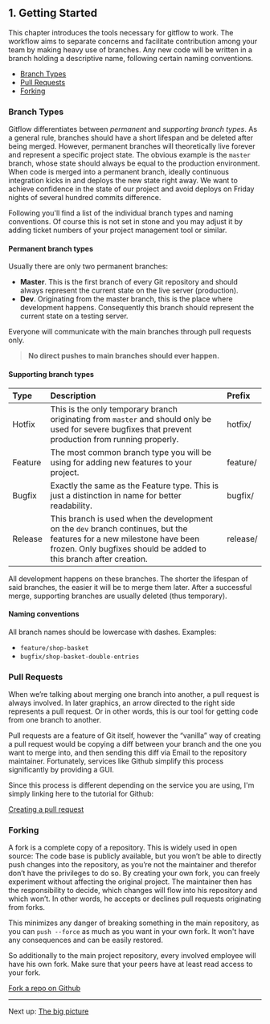 ## 1. Getting Started

This chapter introduces the tools necessary for gitflow to work. The workflow aims to separate concerns and facilitate contribution among your team by making heavy use of branches. Any new code will be written in a branch holding a descriptive name, following certain naming conventions.

* [Branch Types](#branch-types)
* [Pull Requests](#pull-requests)
* [Forking](#forking)

### Branch Types

Gitflow differentiates between *permanent* and *supporting branch types*. As a general rule, branches should have a short lifespan and be deleted after being merged. However, permanent branches will theoretically live forever and represent a specific project state. The obvious example is the `master` branch, whose state should always be equal to the production environment. When code is merged into a permanent branch, ideally continuous integration kicks in and deploys the new state right away. We want to achieve confidence in the state of our project and avoid deploys on Friday nights of several hundred commits difference.

Following you'll find a list of the individual branch types and naming conventions. Of course this is not set in stone and you may adjust it by adding ticket numbers of your project management tool or similar.


#### Permanent branch types

Usually there are only two permanent branches:

* **Master**. This is the first branch of every Git repository and should always represent the current state on the live server (production). 
* **Dev**. Originating from the master branch, this is the place where development happens. Consequently this branch should represent the current state on a testing server.

Everyone will communicate with the main branches through pull requests only. 

> **No direct pushes to main branches should ever happen.**


#### Supporting branch types

| Type | Description | Prefix |
| :------------- | :------------- | :----- |
| Hotfix | This is the only temporary branch originating from `master` and should only be used for severe bugfixes that prevent production from running properly. | hotfix/<name> |
| Feature | The most common branch type you will be using for adding new features to your project. | feature/<name> |
| Bugfix | Exactly the same as the Feature type. This is just a distinction in name for better readability. | bugfix/<name> |
| Release | This branch is used when the development on the `dev` branch continues, but the features for a new milestone have been frozen. Only bugfixes should be added to this branch after creation. | release/<name> |

All development happens on these branches. The shorter the lifespan of said branches, the easier it will be to merge them later. After a successful merge, supporting branches are usually deleted (thus temporary).

#### Naming conventions

All branch names should be lowercase with dashes. Examples:
* `feature/shop-basket`
* `bugfix/shop-basket-double-entries`

### Pull Requests

When we’re talking about merging one branch into another, a pull request is always involved. In later graphics, an arrow directed to the right side represents a pull request. Or in other words, this is our tool for getting code from one branch to another.

Pull requests are a feature of Git itself, however the “vanilla” way of creating a pull request would be copying a diff between your branch and the one you want to merge into, and then sending this diff via Email to the repository maintainer. Fortunately, services like Github simplify this process significantly by providing a GUI.

Since this process is different depending on the service you are using, I'm simply linking here to the tutorial for Github:

[Creating a pull request](https://help.github.com/articles/creating-a-pull-request/)

### Forking

A fork is a complete copy of a repository. This is widely used in open source: The code base is publicly available, but you won’t be able to directly push changes into the repository, as you’re not the maintainer and therefor don’t have the privileges to do so. By creating your own fork, you can freely experiment without affecting the original project. The maintainer then has the responsibility to decide, which changes will flow into his repository and which won’t. In other words, he accepts or declines pull requests originating from forks.

This minimizes any danger of breaking something in the main repository, as you can `push --force` as much as you want in your own fork. It won't have any consequences and can be easily restored.

So additionally to the main project repository, every involved employee will have his own fork. Make sure that your peers have at least read access to your fork.

[Fork a repo on Github](https://help.github.com/articles/fork-a-repo/)


---

Next up: [The big picture](../2-big-picture)
